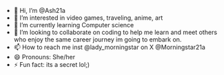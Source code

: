 - 👋 Hi, I’m @Ash21a
- 👀 I’m interested in video games, traveling, anime, art
- 🌱 I’m currently learning Computer science
- 💞️ I’m looking to collaborate on coding to help me learn and meet others who enjoy the same career journey im going to embark on.
- 📫 How to reach me inst @lady_morningstar on X @Morningstar21a
- 😄 Pronouns: She/her
- ⚡ Fun fact: its a secret lol;)

<!---
Ash21a/Ash21a is a ✨ special ✨ repository because its `README.md` (this file) appears on your GitHub profile.
You can click the Preview link to take a look at your changes.
--->
